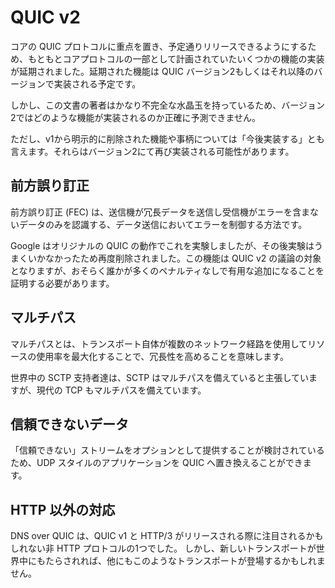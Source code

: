 # QUIC v2

コアの QUIC プロトコルに重点を置き、予定通りリリースできるようにするため、もともとコアプロトコルの一部として計画されていたいくつかの機能の実装が延期されました。延期された機能は QUIC バージョン2もしくはそれ以降のバージョンで実装される予定です。

しかし、この文書の著者はかなり不完全な水晶玉を持っているため、バージョン2ではどのような機能が実装されるのか正確に予測できません。

ただし、v1から明示的に削除された機能や事柄については「今後実装する」とも言えます。それらはバージョン2にて再び実装される可能性があります。

## 前方誤り訂正

前方誤り訂正 (FEC) は、送信機が冗長データを送信し受信機がエラーを含まないデータのみを認識する、データ送信においてエラーを制御する方法です。

Google はオリジナルの QUIC の動作でこれを実験しましたが、その後実験はうまくいかなかったため再度削除されました。この機能は QUIC v2 の議論の対象となりますが、おそらく誰かが多くのペナルティなしで有用な追加になることを証明する必要があります。

## マルチパス

マルチパスとは、トランスポート自体が複数のネットワーク経路を使用してリソースの使用率を最大化することで、冗長性を高めることを意味します。

世界中の SCTP 支持者達は、SCTP はマルチパスを備えていると主張していますが、現代の TCP もマルチパスを備えています。

## 信頼できないデータ

「信頼できない」ストリームをオプションとして提供することが検討されているため、UDP スタイルのアプリケーションを QUIC へ置き換えることができます。

## HTTP 以外の対応

DNS over QUIC は、QUIC v1 と HTTP/3 がリリースされる際に注目されるかもしれない非 HTTP プロトコルの1つでした。
しかし、新しいトランスポートが世界中にもたらされれば、他にもこのようなトランスポートが登場するかもしれません。

